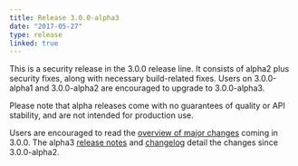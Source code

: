 ```yaml
---
title: Release 3.0.0-alpha3
date: "2017-05-27"
type: release
linked: true
---
```

This is a security release in the 3.0.0 release line. It consists of
alpha2 plus security fixes, along with necessary build-related fixes.
Users on 3.0.0-alpha1 and 3.0.0-alpha2 are encouraged to upgrade to
3.0.0-alpha3.

Please note that alpha releases come with no guarantees of quality or
API stability, and are not intended for production use.

Users are encouraged to read the [overview of major
changes](http://hadoop.apache.org/docs/r3.0.0-alpha2/index.html) coming
in 3.0.0. The alpha3 [release
notes](http://hadoop.apache.org/docs/r3.0.0-alpha3/hadoop-project-dist/hadoop-common/release/3.0.0-alpha3/RELEASENOTES.3.0.0-alpha3.html)
and
[changelog](http://hadoop.apache.org/docs/r3.0.0-alpha3/hadoop-project-dist/hadoop-common/release/3.0.0-alpha3/CHANGES.3.0.0-alpha3.html)
detail the changes since 3.0.0-alpha2.


